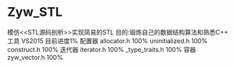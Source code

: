 # Zyw_STL
模仿&lt;&lt;STL源码剖析>>实现简易的STL
目的:锻炼自己的数据结构算法和熟悉C++
工具 VS2015
目前进度1%
配置器
 allocator.h 100%
 uninitialized.h 100%
 construct.h 100%
 迭代器
 iterator.h 100%
 _type_traits.h 100%
 容器
 zyw_vector.h  100%
